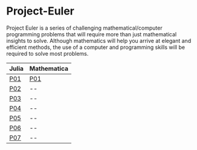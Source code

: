 # Project-Euler
Project Euler is a series of challenging mathematical/computer programming problems that will require more than just mathematical insights to solve. Although mathematics will help you arrive at elegant and efficient methods, the use of a computer and programming skills will be required to solve most problems.

| Julia  | Mathematica |
| ------------- | ------------- |
| <a href="Julia/problem_1/problem_1.jl"> P01 | <a href="Wolfram Mathematica/problem_1/problem_1.wl">  P01 |
| <a href="Julia/problem_1/problem_1.jl"> P02  | -- |
| <a href="Julia/problem_3/problem_3.jl"> P03  | -- |
| <a href="Julia/problem_4/problem_4.jl"> P04 | -- |
| <a href="Julia/problem_5/problem_5.jl"> P05 | -- |
| <a href="Julia/problem_6/problem_6.jl"> P06 | -- |
| <a href="Julia/problem_7/problem_7.jl"> P07 | -- |
